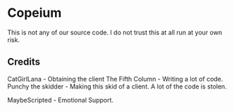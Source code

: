 # Copeium
This is not any of our source code. I do not trust this at all run at your own risk.
## Credits
CatGirlLana - Obtaining the client
The Fifth Column - Writing a lot of code.
Punchy the skidder - Making this skid of a client. A lot of the code is stolen.

MaybeScripted - Emotional Support.
